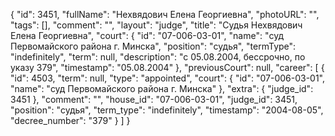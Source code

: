 {
    "id": 3451,
    "fullName": "Нехвядович Елена Георгиевна",
    "photoURL": "",
    "tags": [],
    "comment": "",
    "layout": "judge",
    "title": "Судья Нехвядович Елена Георгиевна",
    "court": {
        "id": "07-006-03-01",
        "name": "суд Первомайского района г. Минска",
        "position": "судья",
        "termType": "indefinitely",
        "term": null,
        "description": "c 05.08.2004, бессрочно, по указу 379",
        "timestamp": "05.08.2004"
    },
    "previousCourt": null,
    "career": [
        {
            "id": 4503,
            "term": null,
            "type": "appointed",
            "court": {
                "id": "07-006-03-01",
                "name": "суд Первомайского района г. Минска"
            },
            "extra": {
                "judge_id": 3451
            },
            "comment": "",
            "house_id": "07-006-03-01",
            "judge_id": 3451,
            "position": "судья",
            "term_type": "indefinitely",
            "timestamp": "2004-08-05",
            "decree_number": "379"
        }
    ]
}